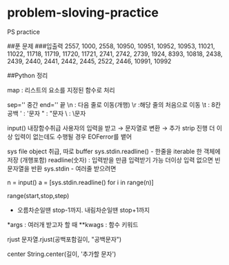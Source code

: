 # problem-sloving-practice
PS practice

##푼 문제
###입출력
2557, 1000, 2558, 10950, 10951, 10952, 10953, 11021, 11022, 11718, 11719, 11720, 11721, 2741, 2742, 2739, 1924, 8393, 10818, 2438, 2439, 2440, 2441, 2442, 2445, 2522, 2446, 10991, 10992

##Python 정리

map : 리스트의 요소를 지정된 함수로 처리

sep='' 중간
end='' 끝
\n : 다음 줄로 이동(개행)
\r :해당 줄의 처음으로 이동
\t : 8칸 공백
\' : '문자
\" : "문자
\ : \문자

input()
내장함수취급
사용자의 입력을 받고 → 문자열로 변환 → 추가 strip 진행
더 이상 입력이 없는데도 수행될 경우 EOFerror를 뱉어

sys
file object 취급, 따로 buffer
sys.stdin.readline() - 한줄을 iterable 한 객체에 저장 (개행포함)
readline(숫자) : 입력받을 만큼 입력받기 가능
더이상 입력 없으면 빈 문자열을 반환
sys.stdin - 여러줄 받으려면

n = input()
a = [sys.stdin.readline() for i in range(n)]

range(start,stop,step)
- 오름차순일땐 stop-1까지. 내림차순일땐 stop+1까지
  
*args : 여러개 받고자 할 때
**kwags : 함수 키워드

rjust
문자열.rjust(공백포함길이, "공백문자") 

center
String.center(길이, '추가할 문자')